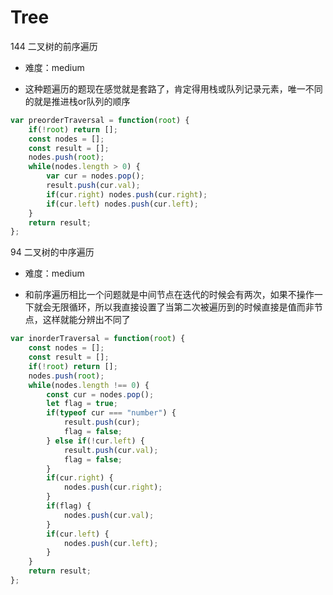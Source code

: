 <!--
 * @LastEditors: panda_liu
 * @LastEditTime: 2020-07-30 22:36:17
 * @FilePath: \yangbao-2019-developc:\Users\23163\Desktop\web\leetcode\4.Tree.md
 * @Description: add some description
--> 
# Tree

144 二叉树的前序遍历

- 难度：medium

- 这种题遍历的题现在感觉就是套路了，肯定得用栈或队列记录元素，唯一不同的就是推进栈or队列的顺序

``` js
var preorderTraversal = function(root) {
    if(!root) return [];
    const nodes = [];
    const result = [];
    nodes.push(root);
    while(nodes.length > 0) {
        var cur = nodes.pop();
        result.push(cur.val);
        if(cur.right) nodes.push(cur.right);
        if(cur.left) nodes.push(cur.left);
    }
    return result;
};
```

94 二叉树的中序遍历

- 难度：medium

- 和前序遍历相比一个问题就是中间节点在迭代的时候会有两次，如果不操作一下就会无限循环，所以我直接设置了当第二次被遍历到的时候直接是值而非节点，这样就能分辨出不同了

``` js
var inorderTraversal = function(root) {
    const nodes = [];
    const result = [];
    if(!root) return [];
    nodes.push(root);
    while(nodes.length !== 0) {
        const cur = nodes.pop();
        let flag = true;
        if(typeof cur === "number") {
            result.push(cur);
            flag = false;
        } else if(!cur.left) {
            result.push(cur.val);
            flag = false;
        }
        if(cur.right) {
            nodes.push(cur.right);
        }
        if(flag) {
            nodes.push(cur.val);
        }
        if(cur.left) {
            nodes.push(cur.left);
        }
    }
    return result;
};
```